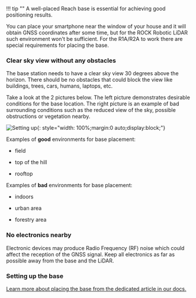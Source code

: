 !!! tip ""
    A well-placed Reach base is essential for achieving good positioning results.

You can place your smartphone near the window of your house and it will obtain GNSS coordinates after some time, but for the ROCK Robotic LiDAR such environment won't be sufficient. For the R1A/R2A to work there are special requirements for placing the base.

### Clear sky view without any obstacles

The base station needs to have a clear sky view 30 degrees above the horizon. There should be no obstacles that could block the view like buildings, trees, cars, humans, laptops, etc.

Take a look at the 2 pictures below. The left picture demonstrates desirable conditions for the base location. The right picture is an example of bad surrounding conditions such as the reduced view of the sky, possible obstructions or vegetation nearby.

![Setting up](../img/Reach-placement-correct-wrong.png){: style="width: 100%;margin:0 auto;display:block;"}
<br />

Examples of **good** environments for base placement:

* field

* top of the hill

* rooftop

Examples of **bad** environments for base placement:

* indoors

* urban area

* forestry area


### No electronics nearby

Electronic devices may produce Radio Frequency (RF) noise which could affect the reception of the GNSS signal. Keep all electronics as far as possible away from the base and the LiDAR.

### Setting up the base

[Learn more about placing the base from the dedicated article in our docs.](../tutorials/Placing-the-Base.md)
